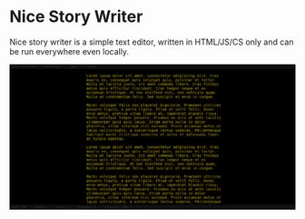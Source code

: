# Nice Story Writer
Nice story writer is a simple text editor, written in HTML/JS/CS only and can be run everywhere even locally.

![Main View](docs/mainview.png)
